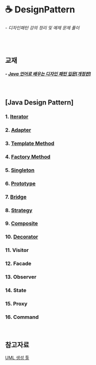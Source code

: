 # ☕ DesignPattern
###### - 디자인패턴 강의 정리 및 예제 문제 풀이
<br />

## 교재
##### - [Java 언어로 배우는 디자인 패턴 입문[개정판]](http://www.kyobobook.co.kr/product/detailViewKor.laf?mallGb=KOR&ejkGb=KOR&barcode=9788931436914)
<br />

## [Java Design Pattern]

### 1. [Iterator](./Iterator)
### 2. [Adapter](./Adapter)
### 3. [Template Method](./TemplateMethod)
### 4. [Factory Method](./FactoryMethod)
### 5. [Singleton](./Singleton)
### 6. [Prototype](./Prototype)
### 7. [Bridge](./Bridge)
### 8. [Strategy](./Strategy)
### 9. [Composite](./Composite)
### 10. [Decorator](./Decorator)
### 11. Visitor
### 12. Facade
### 13. Observer
### 14. State
### 15. Proxy
### 16. Command
<br />

## 참고자료
[UML 생성 툴](https://app.diagrams.net/)
